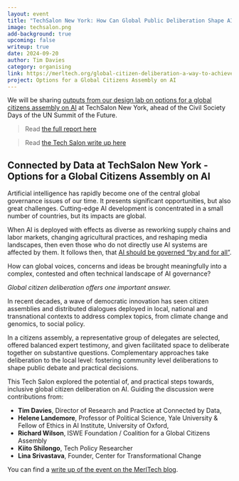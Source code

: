 ```yaml
---
layout: event
title: "TechSalon New York: How Can Global Public Deliberation Shape AI?"
image: techsalon.png
add-background: true
upcoming: false
writeup: true
date: 2024-09-20
author: Tim Davies
category: organising
link: https://merltech.org/global-citizen-deliberation-a-way-to-achieve-better-ai-governance/
project: Options for a Global Citizens Assembly on AI
---
```


We will be sharing [outputs from our design lab on options for a global citizens assembly on AI](https://connectedbydata.org/resources/global-deliberation-ai) at TechSalon New York, ahead of the Civil Society Days of the UN Summit of the Future.

<!--more-->

> Read [the full report here](https://connectedbydata.org/resources/global-deliberation-ai)

> Read [the Tech Salon write up here](https://merltech.org/global-citizen-deliberation-a-way-to-achieve-better-ai-governance/)

## Connected by Data at TechSalon New York - Options for a Global Citizens Assembly on AI

Artificial intelligence has rapidly become one of the central global governance issues of our time. It presents significant opportunities, but also great challenges. Cutting-edge AI development is concentrated in a small number of countries, but its impacts are global.

When AI is deployed with effects as diverse as reworking supply chains and labor markets, changing agricultural practices, and reshaping media landscapes, then even those who do not directly use AI systems are affected by them. It follows then, that [AI should be governed “by and for all”](https://www.un.org/sites/un2.un.org/files/un_ai_advisory_body_governing_ai_for_humanity_interim_report.pdf).

How can global voices, concerns and ideas be brought meaningfully into a complex, contested and often technical landscape of AI governance?

_Global citizen deliberation offers one important answer._

In recent decades, a wave of democratic innovation has seen citizen assemblies and distributed dialogues deployed in local, national and transnational contexts to address complex topics, from climate change and genomics, to social policy.

In a citizens assembly, a representative group of delegates are selected, offered balanced expert testimony, and given facilitated space to deliberate together on substantive questions. Complementary approaches take deliberation to the local level: fostering community level deliberations to shape public debate and practical decisions.

This Tech Salon explored the potential of, and practical steps towards, inclusive global citizen deliberation on AI. Guiding the discussion were contributions from:

* **Tim Davies**, Director of Research and Practice at Connected by Data,
* **Helene Landemore**, Professor of Political Science, Yale University & Fellow of Ethics in AI Institute, University of Oxford,
* **Richard Wilson**, ISWE Foundation / Coalition for a Global Citizens Assembly
* **Kiito Shilongo**, Tech Policy Researcher
* **Lina Srivastava**, Founder, Center for Transformational Change

You can find a [write up of the event on the MerlTech blog](https://merltech.org/global-citizen-deliberation-a-way-to-achieve-better-ai-governance/).
